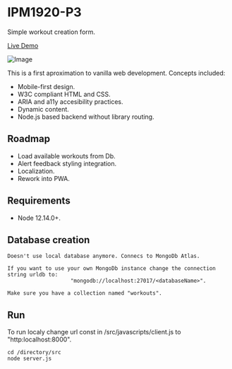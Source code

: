 # IPM1920-P3
Simple workout creation form.

[Live Demo](https://ipm1920-p3.herokuapp.com/)

![Image](https://github.com/beltranaceves/ipm19120-p3/blob/master/LHR.png)

This is a first aproximation to vanilla web development. Concepts included:

- Mobile-first design.
- W3C compliant HTML and CSS.
- ARIA and a11y accesibility practices.
- Dynamic content.
- Node.js based backend without library routing.
	

## Roadmap
- Load available workouts from Db.
- Alert feedback styling integration.
- Localization.
- Rework into PWA.

## Requirements

- Node 12.14.0+. 

## Database creation

```
Doesn't use local database anymore. Connecs to MongoDb Atlas.

If you want to use your own MongoDb instance change the connection string urldb to:
					"mongodb://localhost:27017/<databaseName>".

Make sure you have a collection named "workouts".
```

## Run
To run localy change url const in /src/javascripts/client.js to "http:localhost:8000".
```
cd /directory/src
node server.js
```
